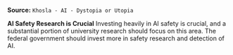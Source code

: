 **Source:** `Khosla - AI - Dystopia or Utopia`

**AI Safety Research is Crucial**
Investing heavily in AI safety is crucial, and a substantial portion of university research should focus on this area. The federal government should invest more in safety research and detection of AI.
